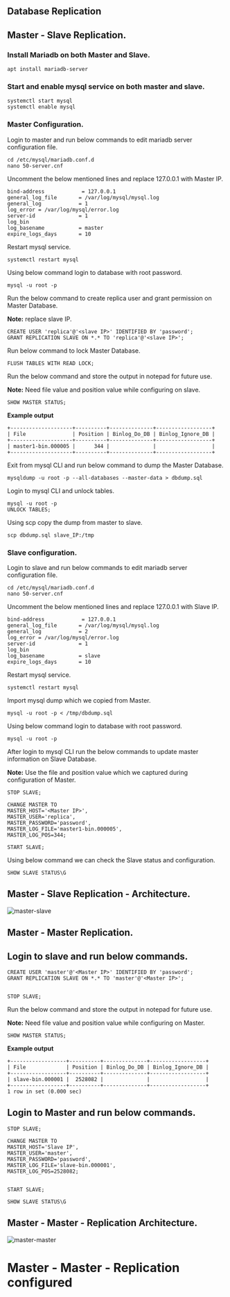 ## Database Replication

## Master - Slave Replication.

### Install Mariadb on both Master and Slave.
```
apt install mariadb-server
```

### Start and enable mysql service on both master and slave.
```
systemctl start mysql
systemctl enable mysql
```

### Master Configuration.
Login to master and run below commands to edit mariadb server configuration file.
```
cd /etc/mysql/mariadb.conf.d
nano 50-server.cnf
```
Uncomment the below mentioned lines and replace 127.0.0.1 with Master IP.

```
bind-address            = 127.0.0.1
general_log_file       = /var/log/mysql/mysql.log
general_log            = 1
log_error = /var/log/mysql/error.log
server-id              = 1
log_bin
log_basename           = master
expire_logs_days       = 10
```

Restart mysql service. 
```
systemctl restart mysql
```


Using below command login to database with root password.
```
mysql -u root -p
```
Run the below command to create replica user and grant permission on Master Database.

**Note:** replace slave IP.

```
CREATE USER 'replica'@'<slave IP>' IDENTIFIED BY 'password';
GRANT REPLICATION SLAVE ON *.* TO 'replica'@'<slave IP>';
```

Run below command to lock Master Database.
```
FLUSH TABLES WITH READ LOCK;
```
Run the below command and store the output in notepad for future use.

**Note:** Need file value and position value while configuring on slave.
```
SHOW MASTER STATUS;
```
**Example output**
```
+--------------------+----------+--------------+------------------+
| File               | Position | Binlog_Do_DB | Binlog_Ignore_DB |
+--------------------+----------+--------------+------------------+
| master1-bin.000005 |      344 |              |                  |
+--------------------+----------+--------------+------------------+
```

Exit from mysql CLI and run below command to dump the Master Database.
```
mysqldump -u root -p --all-databases --master-data > dbdump.sql
```
Login to mysql CLI and unlock tables.
```
mysql -u root -p
UNLOCK TABLES;
```

Using scp copy the dump from master to slave.
```
scp dbdump.sql slave_IP:/tmp
```

### Slave configuration.
Login to slave and run below commands to edit mariadb server configuration file.
```
cd /etc/mysql/mariadb.conf.d
nano 50-server.cnf
```
Uncomment the below mentioned lines and replace 127.0.0.1 with Slave IP.

```
bind-address            = 127.0.0.1
general_log_file       = /var/log/mysql/mysql.log
general_log            = 2
log_error = /var/log/mysql/error.log
server-id              = 1
log_bin
log_basename           = slave
expire_logs_days       = 10
```

Restart mysql service. 
```
systemctl restart mysql
```

Import mysql dump which we copied from Master.
```
mysql -u root -p < /tmp/dbdump.sql
```

Using below command login to database with root password.
```
mysql -u root -p
```

After login to mysql CLI run the below commands to update master information on Slave Database.

**Note:** Use the file and position value which we captured during configuration of Master.
```
STOP SLAVE;

CHANGE MASTER TO
MASTER_HOST='<Master IP>',
MASTER_USER='replica',
MASTER_PASSWORD='password',
MASTER_LOG_FILE='master1-bin.000005',
MASTER_LOG_POS=344;

START SLAVE;
```

Using below command we can check the Slave status and configuration.
```
SHOW SLAVE STATUS\G
```
## Master - Slave Replication - Architecture.
![master-slave](https://github.com/vigneshkannan255/mariadb_replication/assets/32855922/7f4632a2-d193-4c30-8876-5ee24db80faf)


## Master - Master Replication.

## Login to slave and run below commands.
```
CREATE USER 'master'@'<Master IP>' IDENTIFIED BY 'password';
GRANT REPLICATION SLAVE ON *.* TO 'master'@'<Master IP>';


STOP SLAVE;
```

Run the below command and store the output in notepad for future use.

**Note:** Need file value and position value while configuring on Master.
```
SHOW MASTER STATUS;
```
**Example output**
```
+------------------+----------+--------------+------------------+
| File             | Position | Binlog_Do_DB | Binlog_Ignore_DB |
+------------------+----------+--------------+------------------+
| slave-bin.000001 |  2528082 |              |                  |
+------------------+----------+--------------+------------------+
1 row in set (0.000 sec)
```

## Login to Master and run below commands.
```
STOP SLAVE;

CHANGE MASTER TO
MASTER_HOST='Slave IP',
MASTER_USER='master',
MASTER_PASSWORD='password',
MASTER_LOG_FILE='slave-bin.000001',
MASTER_LOG_POS=2528082;


START SLAVE;

SHOW SLAVE STATUS\G
```

## Master - Master - Replication  Architecture.
![master-master](https://github.com/vigneshkannan255/mariadb_replication/assets/32855922/8ed037b2-605c-4427-be2c-9802232551b7)


# Master - Master - Replication configured



